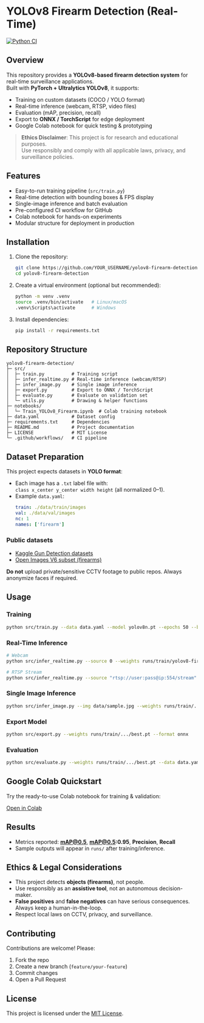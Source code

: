 # YOLOv8 Firearm Detection (Real-Time)

[![Python CI](https://github.com/zakawatliaqat-eng/yolov8-firearm-detection/actions/workflows/python-ci.yml/badge.svg)](https://github.com/YOUR_USERNAME/yolov8-firearm-detection/actions)

## Overview
This repository provides a **YOLOv8-based firearm detection system** for real-time surveillance applications.  
Built with **PyTorch + Ultralytics YOLOv8**, it supports:

- Training on custom datasets (COCO / YOLO format)
- Real-time inference (webcam, RTSP, video files)
- Evaluation (mAP, precision, recall)
- Export to **ONNX / TorchScript** for edge deployment
- Google Colab notebook for quick testing & prototyping

>  **Ethics Disclaimer**: This project is for research and educational purposes.  
> Use responsibly and comply with all applicable laws, privacy, and surveillance policies.



##  Features
- Easy-to-run training pipeline (`src/train.py`)
- Real-time detection with bounding boxes & FPS display
- Single-image inference and batch evaluation
- Pre-configured CI workflow for GitHub
- Colab notebook for hands-on experiments
- Modular structure for deployment in production



##  Installation

1. Clone the repository:
   ```bash
   git clone https://github.com/YOUR_USERNAME/yolov8-firearm-detection.git
   cd yolov8-firearm-detection
   ```

2. Create a virtual environment (optional but recommended):
   ```bash
   python -m venv .venv
   source .venv/bin/activate   # Linux/macOS
   .venv\Scripts\activate      # Windows
   ```

3. Install dependencies:
   ```bash
   pip install -r requirements.txt
   ```



##  Repository Structure
```
yolov8-firearm-detection/
├─ src/
│  ├─ train.py          # Training script
│  ├─ infer_realtime.py # Real-time inference (webcam/RTSP)
│  ├─ infer_image.py    # Single image inference
│  ├─ export.py         # Export to ONNX / TorchScript
│  ├─ evaluate.py       # Evaluate on validation set
│  └─ utils.py          # Drawing & helper functions
├─ notebooks/
│  └─ Train_YOLOv8_Firearm.ipynb  # Colab training notebook
├─ data.yaml            # Dataset config
├─ requirements.txt     # Dependencies
├─ README.md            # Project documentation
├─ LICENSE              # MIT License
└─ .github/workflows/   # CI pipeline
```



##  Dataset Preparation

This project expects datasets in **YOLO format**:
- Each image has a `.txt` label file with:  
  `class x_center y_center width height` (all normalized 0–1).
- Example `data.yaml`:
  ```yaml
  train: ./data/train/images
  val: ./data/val/images
  nc: 1
  names: ['firearm']
  ```

### Public datasets
- [Kaggle Gun Detection datasets](https://www.kaggle.com/)
- [Open Images V6 subset (firearms)](https://storage.googleapis.com/openimages/web/index.html)

 **Do not** upload private/sensitive CCTV footage to public repos. Always anonymize faces if required.



##  Usage

### Training
```bash
python src/train.py --data data.yaml --model yolov8n.pt --epochs 50 --batch 16
```

### Real-Time Inference
```bash
# Webcam
python src/infer_realtime.py --source 0 --weights runs/train/yolov8-firearm/weights/best.pt

# RTSP Stream
python src/infer_realtime.py --source "rtsp://user:pass@ip:554/stream" --weights runs/train/yolov8-firearm/weights/best.pt
```

### Single Image Inference
```bash
python src/infer_image.py --img data/sample.jpg --weights runs/train/.../best.pt
```

### Export Model
```bash
python src/export.py --weights runs/train/.../best.pt --format onnx
```

### Evaluation
```bash
python src/evaluate.py --weights runs/train/.../best.pt --data data.yaml
```



##  Google Colab Quickstart
Try the ready-to-use Colab notebook for training & validation:  

 [Open in Colab](https://colab.research.google.com/github/YOUR_USERNAME/yolov8-firearm-detection/blob/main/notebooks/Train_YOLOv8_Firearm.ipynb)



##  Results
- Metrics reported: **mAP@0.5**, **mAP@0.5:0.95**, **Precision**, **Recall**
- Sample outputs will appear in `runs/` after training/inference.



##  Ethics & Legal Considerations
- This project detects **objects (firearms)**, not people.  
- Use responsibly as an **assistive tool**, not an autonomous decision-maker.
- **False positives** and **false negatives** can have serious consequences. Always keep a human-in-the-loop.
- Respect local laws on CCTV, privacy, and surveillance.



##  Contributing
Contributions are welcome! Please:
1. Fork the repo
2. Create a new branch (`feature/your-feature`)
3. Commit changes
4. Open a Pull Request



##  License
This project is licensed under the [MIT License](LICENSE).


